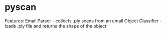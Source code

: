 # pyscan

Features:
Email Parser - collects .ply scans from an email
Object Classifier - loads .ply file and returns the shape of the object